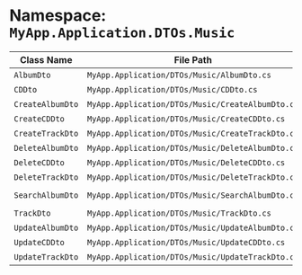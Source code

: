 # Namespace: `MyApp.Application.DTOs.Music`

| Class Name | File Path | Inherits From |
|------------|-----------|---------------|
| `AlbumDto` | `MyApp.Application/DTOs/Music/AlbumDto.cs` | N/A |
| `CDDto` | `MyApp.Application/DTOs/Music/CDDto.cs` | N/A |
| `CreateAlbumDto` | `MyApp.Application/DTOs/Music/CreateAlbumDto.cs` | N/A |
| `CreateCDDto` | `MyApp.Application/DTOs/Music/CreateCDDto.cs` | N/A |
| `CreateTrackDto` | `MyApp.Application/DTOs/Music/CreateTrackDto.cs` | N/A |
| `DeleteAlbumDto` | `MyApp.Application/DTOs/Music/DeleteAlbumDto.cs` | N/A |
| `DeleteCDDto` | `MyApp.Application/DTOs/Music/DeleteCDDto.cs` | N/A |
| `DeleteTrackDto` | `MyApp.Application/DTOs/Music/DeleteTrackDto.cs` | N/A |
| `SearchAlbumDto` | `MyApp.Application/DTOs/Music/SearchAlbumDto.cs` | `AbstractSearchDto<AlbumSortBy, AlbumSortOrder>` |
| `TrackDto` | `MyApp.Application/DTOs/Music/TrackDto.cs` | N/A |
| `UpdateAlbumDto` | `MyApp.Application/DTOs/Music/UpdateAlbumDto.cs` | N/A |
| `UpdateCDDto` | `MyApp.Application/DTOs/Music/UpdateCDDto.cs` | N/A |
| `UpdateTrackDto` | `MyApp.Application/DTOs/Music/UpdateTrackDto.cs` | N/A |

